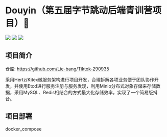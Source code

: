 # Douyin（第五届字节跳动后端青训营项目）👏 
![](https://img.shields.io/badge/lisence-MIT-yellow)
![](https://img.shields.io/badge/build-1.0-orange)
![](https://img.shields.io/badge/go-1.19.5-blue)

## 项目简介
仓库: https://github.com/Lie-bang/Tiktok-290935

采用Hertz/Kitex微服务架构进行项目开发，合理拆解各项业务便于团队协作开发，并使用Etcd进行服务注册与服务发现，利用Minio分布式对象存储来存储数据，采用MySQL、Redis相结合的方式最大化存储效率，实现了一个简易版抖音。

## 项目部署

docker_compose
